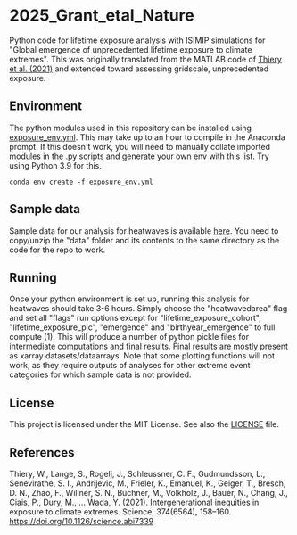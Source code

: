 # 2025_Grant_etal_Nature

Python code for lifetime exposure analysis with ISIMIP simulations for "Global emergence of unprecedented lifetime exposure to climate extremes". This was originally translated from the MATLAB code of [Thiery et al. (2021)](https://github.com/VUB-HYDR/2021_Thiery_etal_Science) and extended toward assessing gridscale, unprecedented exposure.


## Environment
The python modules used in this repository can be installed using [exposure_env.yml](./exposure_env.yml). This may take up to an hour to compile in the Anaconda prompt. If this doesn't work, you will need to manually collate imported modules in the .py scripts and generate your own env with this list. Try using Python 3.9 for this.

```
conda env create -f exposure_env.yml

```

## Sample data
Sample data for our analysis for heatwaves is available [here](https://zenodo.org/records/15097896). You need to copy/unzip the "data" folder and its contents to the same directory as the code for the repo to work.

## Running
Once your python environment is set up, running this analysis for heatwaves should take 3-6 hours. Simply choose the "heatwavedarea" flag and set all "flags" run options except for "lifetime_exposure_cohort", "lifetime_exposure_pic", "emergence" and "birthyear_emergence" to full compute (1). This will produce a number of python pickle files for intermediate computations and final results. Final results are mostly present as xarray datasets/dataarrays. Note that some plotting functions will not work, as they require outputs of analyses for other extreme event categories for which sample data is not provided.

## License
This project is licensed under the MIT License. See also the 
[LICENSE](LICENSE) 
file.



## References
Thiery, W., Lange, S., Rogelj, J., Schleussner, C. F., Gudmundsson, L., Seneviratne, S. I., Andrijevic, M., Frieler, K., Emanuel, K., Geiger, T., Bresch, D. N., Zhao, F., Willner, S. N., Büchner, M., Volkholz, J., Bauer, N., Chang, J., Ciais, P., Dury, M., … Wada, Y. (2021). Intergenerational inequities in exposure to climate extremes. Science, 374(6564), 158–160. https://doi.org/10.1126/science.abi7339

